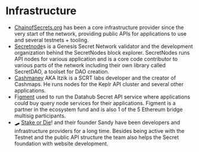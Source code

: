 # Infrastructure

* [ChainofSecrets.org](https://chainofsecrets.org/) has been a core infrastructure provider since the very start of the network, providing public APIs for applications to use and several testnets + tooling.
* [Secretnode](https://secretnodes.com/)s is a Genesis Secret Network validator and the development organization behind the SecretNodes block explorer. SecretNodes runs API nodes for various application and is a core code contributor to various parts of the network including their own library called SecretDAO, a toolset for DAO creation.
* [Cashmaney](https://github.com/Cashmaney) AKA Itzik is a SCRT labs developer and the creator of Cashmaps. He runs nodes for the Keplr API cluster and several other applications.
* F[igment](https://www.figment.io/) used to run the Datahub Secret API service where applications could buy query node services for their applications. Figment is a partner in the ecosystem fund and is also 1 of the 5 Ethereum bridge multisig participants.
* 🛹 [Stake or Die](https://stakeordie.com/)! and their founder Sandy have been developers and infrastructure providers for a long time. Besides being active with the Testnet and the public API structure the team also helps the Secret foundation with website development.
